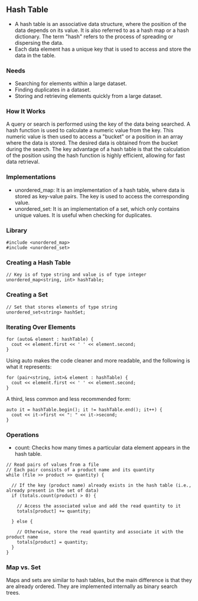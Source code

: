 ## Hash Table
- A hash table is an associative data structure, where the position of the data depends on its value. It is also referred to as a hash map or a hash dictionary. The term "hash" refers to the process of spreading or dispersing the data.
- Each data element has a unique key that is used to access and store the data in the table.

### Needs
- Searching for elements within a large dataset.
- Finding duplicates in a dataset.
- Storing and retrieving elements quickly from a large dataset.

### How It Works
A query or search is performed using the key of the data being searched. A hash function is used to calculate a numeric value from the key. This numeric value is then used to access a "bucket" or a position in an array where the data is stored. The desired data is obtained from the bucket during the search. The key advantage of a hash table is that the calculation of the position using the hash function is highly efficient, allowing for fast data retrieval.

### Implementations
- unordered_map: It is an implementation of a hash table, where data is stored as key-value pairs. The key is used to access the corresponding value.
- unordered_set: It is an implementation of a set, which only contains unique values. It is useful when checking for duplicates.

### Library
```
#include <unordered_map>
#include <unordered_set>
```

### Creating a Hash Table
```
// Key is of type string and value is of type integer
unordered_map<string, int> hashTable;
```

### Creating a Set
```
// Set that stores elements of type string
unordered_set<string> hashSet;
```

### Iterating Over Elements
```
for (auto& element : hashTable) {
  cout << element.first << ' ' << element.second;
}
```

Using auto makes the code cleaner and more readable, and the following is what it represents:
```
for (pair<string, int>& element : hashTable) {
  cout << element.first << ' ' << element.second; 
}
```

A third, less common and less recommended form:
```
auto it = hashTable.begin(); it != hashTable.end(); it++) {
  cout << it->first << ": " << it->second;
}
```

### Operations
- count: Checks how many times a particular data element appears in the hash table.
```
// Read pairs of values from a file
// Each pair consists of a product name and its quantity
while (file >> product >> quantity) {

  // If the key (product name) already exists in the hash table (i.e., already present in the set of data)
  if (totals.count(product) > 0) {

    // Access the associated value and add the read quantity to it
    totals[product] += quantity;

  } else {

    // Otherwise, store the read quantity and associate it with the product name
    totals[product] = quantity;
  }
}
```
### Map vs. Set
Maps and sets are similar to hash tables, but the main difference is that they are already ordered. They are implemented internally as binary search trees.
